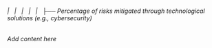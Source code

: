 ###### |   |   |   |   |   ├── Percentage of risks mitigated through technological solutions (e.g., cybersecurity)

*Add content here*